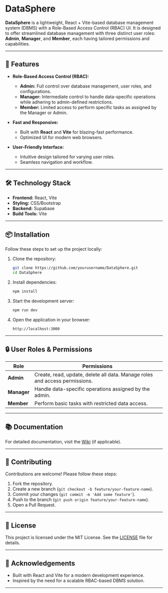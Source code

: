 # DataSphere

**DataSphere** is a lightweight, React + Vite-based database management system (DBMS) with a Role-Based Access Control (RBAC) UI. It is designed to offer streamlined database management with three distinct user roles: **Admin**, **Manager**, and **Member**, each having tailored permissions and capabilities.

---

## 🚀 Features

- **Role-Based Access Control (RBAC):**
  - **Admin:** Full control over database management, user roles, and configurations.
  - **Manager:** Intermediate control to handle data-specific operations while adhering to admin-defined restrictions.
  - **Member:** Limited access to perform specific tasks as assigned by the Manager or Admin.
  
- **Fast and Responsive:**
  - Built with **React** and **Vite** for blazing-fast performance.
  - Optimized UI for modern web browsers.

- **User-Friendly Interface:**
  - Intuitive design tailored for varying user roles.
  - Seamless navigation and workflow.

---

## 🛠️ Technology Stack

- **Frontend:** React, Vite
- **Styling:** CSS/Bootstrap
- **Backend:** Supabase
- **Build Tools:** Vite

---

## 📦 Installation

Follow these steps to set up the project locally:

1. Clone the repository:
   ```bash
   git clone https://github.com/yourusername/DataSphere.git
   cd DataSphere
   ```

2. Install dependencies:
   ```bash
   npm install
   ```

3. Start the development server:
   ```bash
   npm run dev
   ```

4. Open the application in your browser:
   ```text
   http://localhost:3000
   ```

---

## 🔒 User Roles & Permissions

| Role      | Permissions                                                                 |
|-----------|-----------------------------------------------------------------------------|
| **Admin** | Create, read, update, delete all data. Manage roles and access permissions. |
| **Manager** | Handle data-specific operations assigned by the admin.                    |
| **Member** | Perform basic tasks with restricted data access.                          |

---

## 📚 Documentation

For detailed documentation, visit the [Wiki](https://github.com/yourusername/DataSphere/wiki) (if applicable). 

---

## 🤝 Contributing

Contributions are welcome! Please follow these steps:

1. Fork the repository.
2. Create a new branch (`git checkout -b feature/your-feature-name`).
3. Commit your changes (`git commit -m 'Add some feature'`).
4. Push to the branch (`git push origin feature/your-feature-name`).
5. Open a Pull Request.

---

## 📄 License

This project is licensed under the MIT License. See the [LICENSE](LICENSE) file for details.

---

## 🌟 Acknowledgements

- Built with React and Vite for a modern development experience.
- Inspired by the need for a scalable RBAC-based DBMS solution.

---
